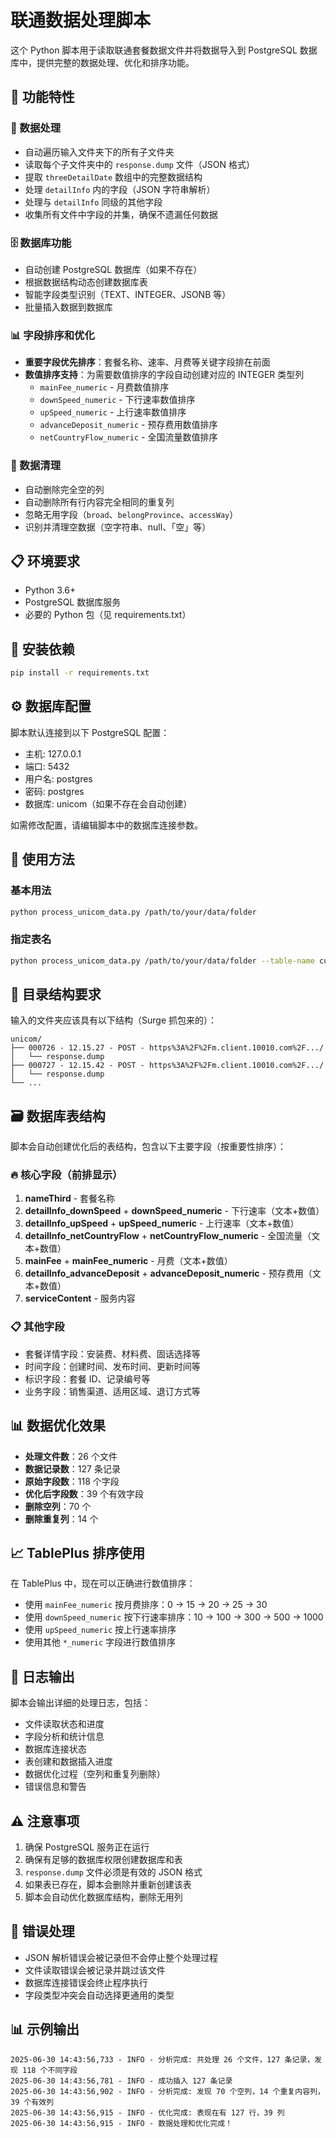 # 联通数据处理脚本

这个 Python 脚本用于读取联通套餐数据文件并将数据导入到 PostgreSQL 数据库中，提供完整的数据处理、优化和排序功能。

## 🚀 功能特性

### 📁 数据处理

- 自动遍历输入文件夹下的所有子文件夹
- 读取每个子文件夹中的 `response.dump` 文件（JSON 格式）
- 提取 `threeDetailDate` 数组中的完整数据结构
- 处理 `detailInfo` 内的字段（JSON 字符串解析）
- 处理与 `detailInfo` 同级的其他字段
- 收集所有文件中字段的并集，确保不遗漏任何数据

### 🗄️ 数据库功能

- 自动创建 PostgreSQL 数据库（如果不存在）
- 根据数据结构动态创建数据库表
- 智能字段类型识别（TEXT、INTEGER、JSONB 等）
- 批量插入数据到数据库

### 📊 字段排序和优化

- **重要字段优先排序**：套餐名称、速率、月费等关键字段排在前面
- **数值排序支持**：为需要数值排序的字段自动创建对应的 INTEGER 类型列
  - `mainFee_numeric` - 月费数值排序
  - `downSpeed_numeric` - 下行速率数值排序
  - `upSpeed_numeric` - 上行速率数值排序
  - `advanceDeposit_numeric` - 预存费用数值排序
  - `netCountryFlow_numeric` - 全国流量数值排序

### 🧹 数据清理

- 自动删除完全空的列
- 自动删除所有行内容完全相同的重复列
- 忽略无用字段（`broad`、`belongProvince`、`accessWay`）
- 识别并清理空数据（空字符串、null、「空」等）

## 📋 环境要求

- Python 3.6+
- PostgreSQL 数据库服务
- 必要的 Python 包（见 requirements.txt）

## 🔧 安装依赖

```bash
pip install -r requirements.txt
```

## ⚙️ 数据库配置

脚本默认连接到以下 PostgreSQL 配置：

- 主机: 127.0.0.1
- 端口: 5432
- 用户名: postgres
- 密码: postgres
- 数据库: unicom（如果不存在会自动创建）

如需修改配置，请编辑脚本中的数据库连接参数。

## 🚦 使用方法

### 基本用法

```bash
python process_unicom_data.py /path/to/your/data/folder
```

### 指定表名

```bash
python process_unicom_data.py /path/to/your/data/folder --table-name custom_table_name
```

## 📂 目录结构要求

输入的文件夹应该具有以下结构（Surge 抓包来的）：

```
unicom/
├── 000726 - 12.15.27 - POST - https%3A%2F%2Fm.client.10010.com%2F.../
│   └── response.dump
├── 000727 - 12.15.42 - POST - https%3A%2F%2Fm.client.10010.com%2F.../
│   └── response.dump
└── ...
```

## 🗃️ 数据库表结构

脚本会自动创建优化后的表结构，包含以下主要字段（按重要性排序）：

### 🔥 核心字段（前排显示）

1. **nameThird** - 套餐名称
2. **detailInfo_downSpeed** + **downSpeed_numeric** - 下行速率（文本+数值）
3. **detailInfo_upSpeed** + **upSpeed_numeric** - 上行速率（文本+数值）
4. **detailInfo_netCountryFlow** + **netCountryFlow_numeric** - 全国流量（文本+数值）
5. **mainFee** + **mainFee_numeric** - 月费（文本+数值）
6. **detailInfo_advanceDeposit** + **advanceDeposit_numeric** - 预存费用（文本+数值）
7. **serviceContent** - 服务内容

### 📋 其他字段

- 套餐详情字段：安装费、材料费、固话选择等
- 时间字段：创建时间、发布时间、更新时间等
- 标识字段：套餐 ID、记录编号等
- 业务字段：销售渠道、适用区域、退订方式等

## 📊 数据优化效果

- **处理文件数**：26 个文件
- **数据记录数**：127 条记录
- **原始字段数**：118 个字段
- **优化后字段数**：39 个有效字段
- **删除空列**：70 个
- **删除重复列**：14 个

## 📈 TablePlus 排序使用

在 TablePlus 中，现在可以正确进行数值排序：

- 使用 `mainFee_numeric` 按月费排序：0 → 15 → 20 → 25 → 30
- 使用 `downSpeed_numeric` 按下行速率排序：10 → 100 → 300 → 500 → 1000
- 使用 `upSpeed_numeric` 按上行速率排序
- 使用其他 `*_numeric` 字段进行数值排序

## 📝 日志输出

脚本会输出详细的处理日志，包括：

- 文件读取状态和进度
- 字段分析和统计信息
- 数据库连接状态
- 表创建和数据插入进度
- 数据优化过程（空列和重复列删除）
- 错误信息和警告

## ⚠️ 注意事项

1. 确保 PostgreSQL 服务正在运行
2. 确保有足够的数据库权限创建数据库和表
3. `response.dump` 文件必须是有效的 JSON 格式
4. 如果表已存在，脚本会删除并重新创建该表
5. 脚本会自动优化数据库结构，删除无用列

## 🐛 错误处理

- JSON 解析错误会被记录但不会停止整个处理过程
- 文件读取错误会被记录并跳过该文件
- 数据库连接错误会终止程序执行
- 字段类型冲突会自动选择更通用的类型

## 📊 示例输出

```
2025-06-30 14:43:56,733 - INFO - 分析完成: 共处理 26 个文件，127 条记录，发现 118 个不同字段
2025-06-30 14:43:56,781 - INFO - 成功插入 127 条记录
2025-06-30 14:43:56,902 - INFO - 分析完成: 发现 70 个空列，14 个重复内容列，39 个有效列
2025-06-30 14:43:56,915 - INFO - 优化完成: 表现在有 127 行，39 列
2025-06-30 14:43:56,915 - INFO - 数据处理和优化完成！
```
